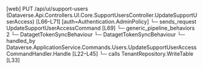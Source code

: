 [web] PUT /api/ui/support-users  (Dataverse.Api.Controllers.UI.Core.SupportUsersController.UpdateSupportUserAccess)  [L66–L71] [auth=Authentication.AdminPolicy]
  └─ sends_request UpdateSupportUserAccessCommand [L69]
    └─ generic_pipeline_behaviors 2
      └─ DatagetTokenSyncBehaviour
      └─ DatagetTokenSyncBehaviour
    └─ handled_by Dataverse.ApplicationService.Commands.Users.UpdateSupportUserAccessCommandHandler.Handle [L22–L45]
      └─ calls TenantRepository.WriteTable [L33]

